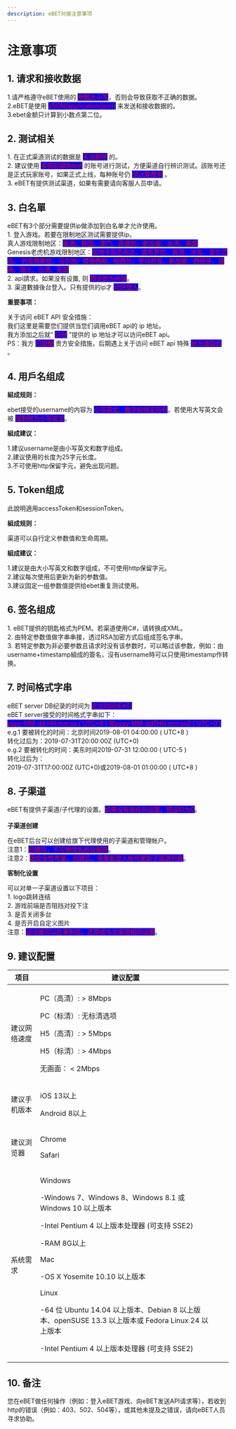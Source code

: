 ```yaml
---
description: eBET对接注意事项
---
```


# 注意事项

## 1. 请求和接收数据

1.请严格遵守eBET使用的 <mark style="color:red;background-color:blue;">参数大小写</mark>，否则会导致获取不正确的数据。\
2.eBET是使用 <mark style="color:red;background-color:blue;">JSON(application/json)</mark> 来发送和接收数据的。\
3.ebet金额只计算到小数点第二位。

## 2. 测试相关

1\. 在正式渠道测试的数据是 <mark style="color:red;background-color:blue;">无法删除</mark> 的。\
2\. 建议使用 <mark style="color:red;background-color:blue;">多個前缀為test</mark> 的账号进行测试，方便渠道自行辨识测试。該账号还是正式玩家账号，如果正式上线，每种账号仍 <mark style="color:red;background-color:blue;">须计算费用</mark> 。\
3\. eBET有提供测试渠道，如果有需要请向客服人员申请。

## 3. 白名單

eBET有3个部分需要提供ip做添加到白名单才允许使用。\
1\. 登入游戏。若要在限制地区测试需要提供ip。\
真人游戏限制地区：<mark style="color:red;background-color:blue;">香港、韩国、澳门、菲律宾、新加坡、台湾、美国</mark>\
Genesis老虎机游戏限制地区：<mark style="color:red;background-color:blue;">安地卡及巴布达、直布罗陀、香港、冰岛、爱尔兰岛、 列支敦斯登、马尔他、模里西斯、纽西兰、罗马尼亚、新加坡、西班牙、瑞典、瑞士、台湾、英国</mark>\
2\. api請求。如果没有设置, 则 <mark style="color:red;background-color:blue;">预设皆为开放</mark>。\
3\. 渠道數據後台登入。只有提供的ip才 <mark style="color:red;background-color:blue;">允許登入</mark>。

**重要事项：**

关于访问 eBET API 安全措施：\
我们这里是需要您们提供当您们调用eBET api的 ip 地址。\
我方添加之后就“ <mark style="color:red;background-color:blue;">只有</mark> ”提供的 ip 地址才可以访问eBET api。\
PS：我方 <mark style="color:red;background-color:blue;">已提醒</mark> 贵方安全措施，后期遇上关于访问 eBET api 特殊 <mark style="color:red;background-color:blue;">状况请自负</mark> 。

## 4. 用戶名组成

**組成规则：**

ebet接受的username的内容为 <mark style="color:red;background-color:blue;">小写英文、数字和特定符号</mark>。若使用大写英文会被 <mark style="color:red;background-color:blue;">强制转为小写英文</mark>。

**組成建议：**

1.建议username是由小写英文和数字组成。\
2.建议使用的长度为25字元长度。\
3.不可使用http保留字元，避免出现问题。

## 5. Token组成

此說明適用accessToken和sessionToken。

**組成规则：**

渠道可以自行定义参数值和生命周期。

**組成建议：**

1.建议是由大小写英文和数字组成，不可使用http保留字元。\
2.建议每次使用后更新为新的参数值。\
3.建议固定一组参数值提供给ebet重复测试使用。

## 6. 签名组成

1\. eBET提供的钥匙格式为PEM。若渠道使用C#，请转换成XML。\
2\. 由特定参数值做字串串接，透过RSA加密方式后组成签名字串。\
3\. 若特定参数为非必要参数且请求时没有该参数时，可以略过该参数，例如：由username+timestamp組成的簽名，沒有username時可以只使用timestamp作转换。

## 7. 时间格式字串

eBET server DB纪录的时间为 <mark style="color:red;background-color:blue;">北京时间(EAT)</mark>\
eBET server接受的时间格式字串如下：\
<mark style="color:red;background-color:blue;">yyyy-MM-dd HH:mm:ss ( UTC+8 ) 和yyyy-MM-ddTHH:mm:ssZ ( UTC+0 )</mark>\
e.g.1 要被转化的时间：北京时间2019-08-01 04:00:00 ( UTC+8 )\
转化过后为：2019-07-31T20:00:00Z (UTC+0)\
e.g.2 要被转化的时间：美东时间2019-07-31 12:00:00 ( UTC-5 )\
转化过后为：\
2019-07-31T17:00:00Z (UTC+0)或2019-08-01 01:00:00 ( UTC+8 )

## 8. 子渠道

eBET有提供子渠道/子代理的设置。<mark style="color:red;background-color:blue;">如果没有做任何设置，预设ID为0</mark>。\
\
**子渠道创建**

在eBET后台可以创建给旗下代理使用的子渠道和管理帐户。\
注意1：<mark style="color:red;background-color:blue;">创建后，不可修改名称及删除</mark>。\
注意2：<mark style="color:red;background-color:blue;">因安全性考量，创建后，需重新登入帐号更新子渠道列表</mark>。

**客制化设置**

可以对单一子渠道设置以下项目：\
1\. logo跳转连结\
2\. 游戏前端是否阻挡对投下注\
3\. 是否关闭多台\
4\. 是否开启自定义图片\
注意：<mark style="color:red;background-color:blue;">该设置可以在重制后，还原成与主渠道相同设置</mark>。

## 9. 建议配置

<table><thead><tr><th>项目</th><th>建议配置</th><th data-hidden></th><th data-hidden></th></tr></thead><tbody><tr><td>建议网络速度</td><td><p>PC（高清）: > 8Mbps</p><p>PC（标清）: 无标清选项</p><p>H5（高清）: > 5Mbps</p><p>H5（标清）: > 4Mbps</p><p>无画面： &#x3C; 2Mbps</p></td><td></td><td></td></tr><tr><td>建议手机版本</td><td><p>iOS 13以上</p><p>Android 8以上</p></td><td></td><td></td></tr><tr><td>建议浏览器</td><td><p>Chrome</p><p>Safari</p></td><td></td><td></td></tr><tr><td>系统需求</td><td><p>Windows</p><p>-Windows 7、Windows 8、Windows 8.1 或 Windows 10 以上版本</p><p>-Intel Pentium 4 以上版本处理器 (可支持 SSE2)</p><p>-RAM 8G以上</p><p>Mac</p><p>-OS X Yosemite 10.10 以上版本</p><p>Linux</p><p>-64 位 Ubuntu 14.04 以上版本、Debian 8 以上版本、openSUSE 13.3 以上版本或 Fedora Linux 24 以上版本</p><p>-Intel Pentium 4 以上版本处理器 (可支持 SSE2)</p></td><td></td><td></td></tr></tbody></table>

## 10. 备注

您在eBET做任何操作（例如：登入eBET游戏、向eBET发送API请求等），若收到http的错误（例如：403、502、504等），或其他未提及之错误，请向eBET人员寻求协助。
